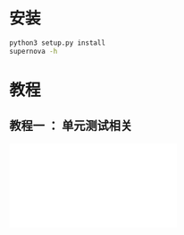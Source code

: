 # 安装
```bash
python3 setup.py install
supernova -h
```
# 教程
## 教程一 ： 单元测试相关
![教程一](doc/tutorial1_unittest.md)

